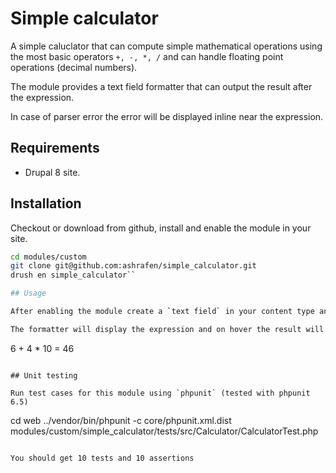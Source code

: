 # Simple calculator

A simple caluclator that can compute simple mathematical operations using the most basic operators `+, -, *, /` and can handle floating point operations (decimal numbers).

The module provides a text field formatter that can output the result after the expression.

In case of parser error the error will be displayed inline near the expression.


## Requirements

* Drupal 8 site.

## Installation

Checkout or download from github, install and enable the module in your site.

```bash
cd modules/custom
git clone git@github.com:ashrafen/simple_calculator.git
drush en simple_calculator``

## Usage

After enabling the module create a `text field` in your content type and then choose a display of `Simple calculator formatter` as a formatter at `admin/structure/types/manage/CONTENT_TYPE/display`

The formatter will display the expression and on hover the result will be displayed with css animation.

```
6 + 4 * 10 = 46
```

## Unit testing

Run test cases for this module using `phpunit` (tested with phpunit 6.5)

```
cd web
../vendor/bin/phpunit -c core/phpunit.xml.dist modules/custom/simple_calculator/tests/src/Calculator/CalculatorTest.php
```

You should get 10 tests and 10 assertions

